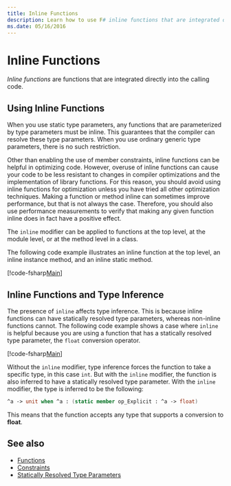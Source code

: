 ```yaml
---
title: Inline Functions
description: Learn how to use F# inline functions that are integrated directly into the calling code.
ms.date: 05/16/2016
---
```

# Inline Functions

*Inline functions* are functions that are integrated directly into the calling code.

## Using Inline Functions

When you use static type parameters, any functions that are parameterized by type parameters must be inline. This guarantees that the compiler can resolve these type parameters. When you use ordinary generic type parameters, there is no such restriction.

Other than enabling the use of member constraints, inline functions can be helpful in optimizing code. However, overuse of inline functions can cause your code to be less resistant to changes in compiler optimizations and the implementation of library functions. For this reason, you should avoid using inline functions for optimization unless you have tried all other optimization techniques. Making a function or method inline can sometimes improve performance, but that is not always the case. Therefore, you should also use performance measurements to verify that making any given function inline does in fact have a positive effect.

The `inline` modifier can be applied to functions at the top level, at the module level, or at the method level in a class.

The following code example illustrates an inline function at the top level, an inline instance method, and an inline static method.

[!code-fsharp[Main](../../../../samples/snippets/fsharp/lang-ref-3/snippet201.fs)]

## Inline Functions and Type Inference

The presence of `inline` affects type inference. This is because inline functions can have statically resolved type parameters, whereas non-inline functions cannot. The following code example shows a case where `inline` is helpful because you are using a function that has a statically resolved type parameter, the `float` conversion operator.

[!code-fsharp[Main](../../../../samples/snippets/fsharp/lang-ref-3/snippet202.fs)]

Without the `inline` modifier, type inference forces the function to take a specific type, in this case `int`. But with the `inline` modifier, the function is also inferred to have a statically resolved type parameter. With the `inline` modifier, the type is inferred to be the following:

```fsharp
^a -> unit when ^a : (static member op_Explicit : ^a -> float)
```

This means that the function accepts any type that supports a conversion to **float**.

## See also

- [Functions](index.md)
- [Constraints](../generics/constraints.md)
- [Statically Resolved Type Parameters](../generics/statically-resolved-type-parameters.md)